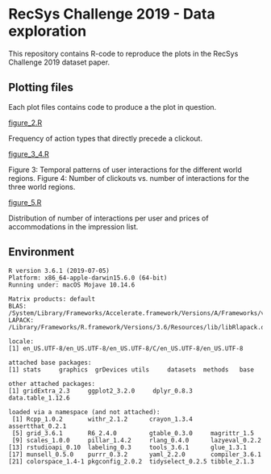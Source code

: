 # RecSys Challenge 2019 - Data exploration

This repository contains R-code to reproduce the plots in the RecSys Challenge 2019 dataset paper.

## Plotting files

Each plot files contains code to produce a the plot in question.

[figure_2.R](figure_2.R)

Frequency of action types that directly precede a clickout.

[figure_3_4.R](figure_3_4.R)

Figure 3: Temporal patterns of user interactions for the different world regions. 
Figure 4: Number of clickouts vs. number of interactions for the three world regions.

[figure_5.R](figure_5.R)

Distribution of number of interactions per user and prices of accommodations in the impression list.


## Environment

    R version 3.6.1 (2019-07-05)
    Platform: x86_64-apple-darwin15.6.0 (64-bit)
    Running under: macOS Mojave 10.14.6
    
    Matrix products: default
    BLAS:   /System/Library/Frameworks/Accelerate.framework/Versions/A/Frameworks/vecLib.framework/Versions/A/libBLAS.dylib
    LAPACK: /Library/Frameworks/R.framework/Versions/3.6/Resources/lib/libRlapack.dylib
    
    locale:
    [1] en_US.UTF-8/en_US.UTF-8/en_US.UTF-8/C/en_US.UTF-8/en_US.UTF-8
    
    attached base packages:
    [1] stats     graphics  grDevices utils     datasets  methods   base     
    
    other attached packages:
    [1] gridExtra_2.3     ggplot2_3.2.0     dplyr_0.8.3       data.table_1.12.6
    
    loaded via a namespace (and not attached):
     [1] Rcpp_1.0.2       withr_2.1.2      crayon_1.3.4     assertthat_0.2.1
     [5] grid_3.6.1       R6_2.4.0         gtable_0.3.0     magrittr_1.5    
     [9] scales_1.0.0     pillar_1.4.2     rlang_0.4.0      lazyeval_0.2.2  
    [13] rstudioapi_0.10  labeling_0.3     tools_3.6.1      glue_1.3.1      
    [17] munsell_0.5.0    purrr_0.3.2      yaml_2.2.0       compiler_3.6.1  
    [21] colorspace_1.4-1 pkgconfig_2.0.2  tidyselect_0.2.5 tibble_2.1.3

